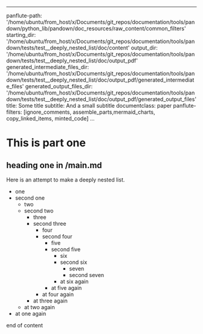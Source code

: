 
---
panflute-path: '/home/ubuntu/from_host/x/Documents/git_repos/documentation/tools/pandown/python_lib/pandown/doc_resources/raw_content/common_filters'
starting_dir: '/home/ubuntu/from_host/x/Documents/git_repos/documentation/tools/pandown/tests/test__deeply_nested_list/doc/content'
output_dir: '/home/ubuntu/from_host/x/Documents/git_repos/documentation/tools/pandown/tests/test__deeply_nested_list/doc/output_pdf'
generated_intermediate_files_dir: '/home/ubuntu/from_host/x/Documents/git_repos/documentation/tools/pandown/tests/test__deeply_nested_list/doc/output_pdf/generated_intermediate_files'
generated_output_files_dir: '/home/ubuntu/from_host/x/Documents/git_repos/documentation/tools/pandown/tests/test__deeply_nested_list/doc/output_pdf/generated_output_files'
title: Some title
subtitle: And a small subtitle
documentclass: paper
panflute-filters: [ignore_comments, assemble_parts,mermaid_charts, copy_linked_items, minted_code]
...

# This is part one

## heading one in /main.md


Here is an attempt to make a deeply nested list.

- one
- second one
	- two
	- second two
		- three
		- second three
			- four
			- second four
				- five
				- second five
					- six
					- second six
						- seven
						- second seven
					- at six again
				- at five again
			- at four again
		- at three again
	- at two again
- at one again

end of content
